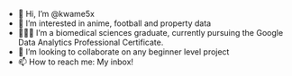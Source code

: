 - 👋 Hi, I’m @kwame5x
- 👀 I’m interested in anime, football and property data
- 👨🏾‍🎓 I’m a biomedical sciences graduate, currently pursuing the Google Data Analytics Professional Certificate.
- 💞️ I’m looking to collaborate on any beginner level project
- 📫 How to reach me: My inbox!

<!---
kwame5x/kwame5x is a ✨ special ✨ repository because its `README.md` (this file) appears on your GitHub profile.
You can click the Preview link to take a look at your changes.
--->
